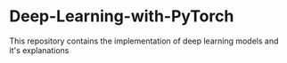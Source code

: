 # Deep-Learning-with-PyTorch
This repository contains the implementation of deep learning models and it's explanations 
